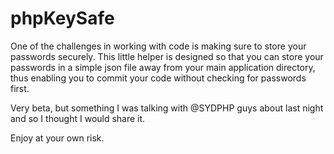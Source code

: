phpKeySafe
=======

One of the challenges in working with code is making sure to store your passwords
securely. This little helper is designed so that you can store your passwords in a
simple json file away from your main application directory, thus enabling you to
commit your code without checking for passwords first.

Very beta, but something I was talking with @SYDPHP guys about last night and so
I thought I would share it.

Enjoy at your own risk.